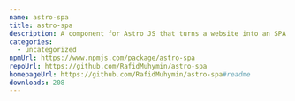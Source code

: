 ```yaml
---
name: astro-spa
title: astro-spa
description: A component for Astro JS that turns a website into an SPA
categories:
  - uncategorized
npmUrl: https://www.npmjs.com/package/astro-spa
repoUrl: https://github.com/RafidMuhymin/astro-spa
homepageUrl: https://github.com/RafidMuhymin/astro-spa#readme
downloads: 208
---
```

